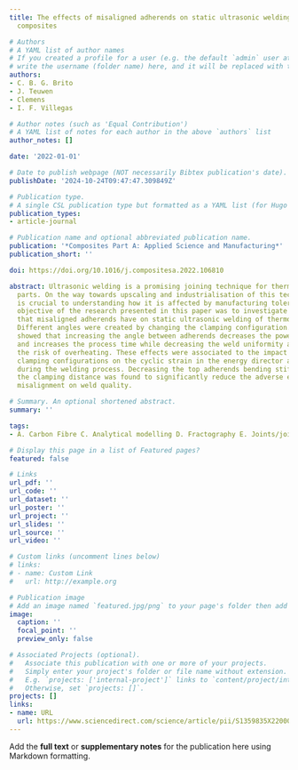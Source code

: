 ```yaml
---
title: The effects of misaligned adherends on static ultrasonic welding of thermoplastic
  composites

# Authors
# A YAML list of author names
# If you created a profile for a user (e.g. the default `admin` user at `content/authors/admin/`), 
# write the username (folder name) here, and it will be replaced with their full name and linked to their profile.
authors:
- C. B. G. Brito
- J. Teuwen
- Clemens
- I. F. Villegas

# Author notes (such as 'Equal Contribution')
# A YAML list of notes for each author in the above `authors` list
author_notes: []

date: '2022-01-01'

# Date to publish webpage (NOT necessarily Bibtex publication's date).
publishDate: '2024-10-24T09:47:47.309849Z'

# Publication type.
# A single CSL publication type but formatted as a YAML list (for Hugo requirements).
publication_types:
- article-journal

# Publication name and optional abbreviated publication name.
publication: '*Composites Part A: Applied Science and Manufacturing*'
publication_short: ''

doi: https://doi.org/10.1016/j.compositesa.2022.106810

abstract: Ultrasonic welding is a promising joining technique for thermoplastic composite
  parts. On the way towards upscaling and industrialisation of this technology, it
  is crucial to understanding how it is affected by manufacturing tolerances. The
  objective of the research presented in this paper was to investigate the influence
  that misaligned adherends have on static ultrasonic welding of thermoplastic composites.
  Different angles were created by changing the clamping configuration. The results
  showed that increasing the angle between adherends decreases the power consumed
  and increases the process time while decreasing the weld uniformity and increasing
  the risk of overheating. These effects were associated to the impact of the different
  clamping configurations on the cyclic strain in the energy director and adherends
  during the welding process. Decreasing the top adherends bending stiffness by increasing
  the clamping distance was found to significantly reduce the adverse effects of adherend
  misalignment on weld quality.

# Summary. An optional shortened abstract.
summary: ''

tags:
- A. Carbon Fibre C. Analytical modelling D. Fractography E. Joints/joining

# Display this page in a list of Featured pages?
featured: false

# Links
url_pdf: ''
url_code: ''
url_dataset: ''
url_poster: ''
url_project: ''
url_slides: ''
url_source: ''
url_video: ''

# Custom links (uncomment lines below)
# links:
# - name: Custom Link
#   url: http://example.org

# Publication image
# Add an image named `featured.jpg/png` to your page's folder then add a caption below.
image:
  caption: ''
  focal_point: ''
  preview_only: false

# Associated Projects (optional).
#   Associate this publication with one or more of your projects.
#   Simply enter your project's folder or file name without extension.
#   E.g. `projects: ['internal-project']` links to `content/project/internal-project/index.md`.
#   Otherwise, set `projects: []`.
projects: []
links:
- name: URL
  url: https://www.sciencedirect.com/science/article/pii/S1359835X22000070
---
```


Add the **full text** or **supplementary notes** for the publication here using Markdown formatting.
